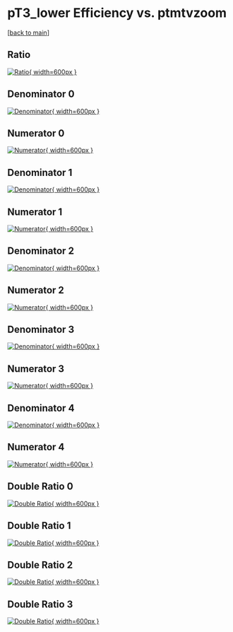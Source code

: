 # pT3_lower Efficiency vs. ptmtvzoom

[[back to main](./)]



## Ratio

[![Ratio](../mtv/var/pT3_lower_base_13_-1_eff_ptmtvzoom.png){ width=600px }](../mtv/var/pT3_lower_base_13_-1_eff_ptmtvzoom.pdf)

## Denominator 0

[![Denominator](../mtv/den/pT3_lower_base_13_-1_eff_ptmtvzoom_den0.png){ width=600px }](../mtv/den/pT3_lower_base_13_-1_eff_ptmtvzoom_den0.pdf)

## Numerator 0

[![Numerator](../mtv/num/pT3_lower_base_13_-1_eff_ptmtvzoom_num0.png){ width=600px }](../mtv/num/pT3_lower_base_13_-1_eff_ptmtvzoom_num0.pdf)

## Denominator 1

[![Denominator](../mtv/den/pT3_lower_base_13_-1_eff_ptmtvzoom_den1.png){ width=600px }](../mtv/den/pT3_lower_base_13_-1_eff_ptmtvzoom_den1.pdf)

## Numerator 1

[![Numerator](../mtv/num/pT3_lower_base_13_-1_eff_ptmtvzoom_num1.png){ width=600px }](../mtv/num/pT3_lower_base_13_-1_eff_ptmtvzoom_num1.pdf)

## Denominator 2

[![Denominator](../mtv/den/pT3_lower_base_13_-1_eff_ptmtvzoom_den2.png){ width=600px }](../mtv/den/pT3_lower_base_13_-1_eff_ptmtvzoom_den2.pdf)

## Numerator 2

[![Numerator](../mtv/num/pT3_lower_base_13_-1_eff_ptmtvzoom_num2.png){ width=600px }](../mtv/num/pT3_lower_base_13_-1_eff_ptmtvzoom_num2.pdf)

## Denominator 3

[![Denominator](../mtv/den/pT3_lower_base_13_-1_eff_ptmtvzoom_den3.png){ width=600px }](../mtv/den/pT3_lower_base_13_-1_eff_ptmtvzoom_den3.pdf)

## Numerator 3

[![Numerator](../mtv/num/pT3_lower_base_13_-1_eff_ptmtvzoom_num3.png){ width=600px }](../mtv/num/pT3_lower_base_13_-1_eff_ptmtvzoom_num3.pdf)

## Denominator 4

[![Denominator](../mtv/den/pT3_lower_base_13_-1_eff_ptmtvzoom_den4.png){ width=600px }](../mtv/den/pT3_lower_base_13_-1_eff_ptmtvzoom_den4.pdf)

## Numerator 4

[![Numerator](../mtv/num/pT3_lower_base_13_-1_eff_ptmtvzoom_num4.png){ width=600px }](../mtv/num/pT3_lower_base_13_-1_eff_ptmtvzoom_num4.pdf)

## Double Ratio 0

[![Double Ratio](../mtv/ratio/pT3_lower_base_13_-1_eff_ptmtvzoom_ratio0.png){ width=600px }](../mtv/ratio/pT3_lower_base_13_-1_eff_ptmtvzoom_ratio0.pdf)

## Double Ratio 1

[![Double Ratio](../mtv/ratio/pT3_lower_base_13_-1_eff_ptmtvzoom_ratio1.png){ width=600px }](../mtv/ratio/pT3_lower_base_13_-1_eff_ptmtvzoom_ratio1.pdf)

## Double Ratio 2

[![Double Ratio](../mtv/ratio/pT3_lower_base_13_-1_eff_ptmtvzoom_ratio2.png){ width=600px }](../mtv/ratio/pT3_lower_base_13_-1_eff_ptmtvzoom_ratio2.pdf)

## Double Ratio 3

[![Double Ratio](../mtv/ratio/pT3_lower_base_13_-1_eff_ptmtvzoom_ratio3.png){ width=600px }](../mtv/ratio/pT3_lower_base_13_-1_eff_ptmtvzoom_ratio3.pdf)

